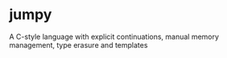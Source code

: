 # jumpy
A C-style language with explicit continuations, manual memory management, type erasure and templates
